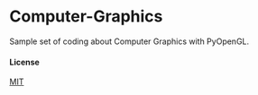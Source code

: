 # Computer-Graphics
Sample set of coding about Computer Graphics with PyOpenGL.  


#### License
[MIT](./LICENSE)
